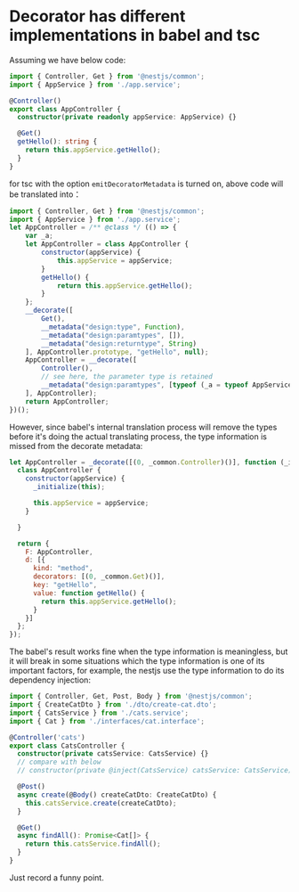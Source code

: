 # Decorator has different implementations in babel and tsc

Assuming we have below code:

```ts
import { Controller, Get } from '@nestjs/common';
import { AppService } from './app.service';

@Controller()
export class AppController {
  constructor(private readonly appService: AppService) {}

  @Get()
  getHello(): string {
    return this.appService.getHello();
  }
}
```

for tsc with the option `emitDecoratorMetadata` is turned on, above code will be translated into：

```js
import { Controller, Get } from '@nestjs/common';
import { AppService } from './app.service';
let AppController = /** @class */ (() => {
    var _a;
    let AppController = class AppController {
        constructor(appService) {
            this.appService = appService;
        }
        getHello() {
            return this.appService.getHello();
        }
    };
    __decorate([
        Get(),
        __metadata("design:type", Function),
        __metadata("design:paramtypes", []),
        __metadata("design:returntype", String)
    ], AppController.prototype, "getHello", null);
    AppController = __decorate([
        Controller(),
        // see here, the parameter type is retained
        __metadata("design:paramtypes", [typeof (_a = typeof AppService !== "undefined" && AppService) === "function" ? _a : Object])
    ], AppController);
    return AppController;
})();
```

However, since babel's internal translation process will remove the types before it's doing the actual translating process, the type information is missed from the decorate metadata:

```js
let AppController = _decorate([(0, _common.Controller)()], function (_initialize) {
  class AppController {
    constructor(appService) {
      _initialize(this);

      this.appService = appService;
    }

  }

  return {
    F: AppController,
    d: [{
      kind: "method",
      decorators: [(0, _common.Get)()],
      key: "getHello",
      value: function getHello() {
        return this.appService.getHello();
      }
    }]
  };
});
```

The babel's result works fine when the type information is meaningless, but it will break in some situations which the type information is one of its important factors, for example, the nestjs use the type information to do its dependency injection:

```ts
import { Controller, Get, Post, Body } from '@nestjs/common';
import { CreateCatDto } from './dto/create-cat.dto';
import { CatsService } from './cats.service';
import { Cat } from './interfaces/cat.interface';

@Controller('cats')
export class CatsController {
  constructor(private catsService: CatsService) {}
  // compare with below
  // constructor(private @inject(CatsService) catsService: CatsService) {}

  @Post()
  async create(@Body() createCatDto: CreateCatDto) {
    this.catsService.create(createCatDto);
  }

  @Get()
  async findAll(): Promise<Cat[]> {
    return this.catsService.findAll();
  }
}
```

Just record a funny point.
